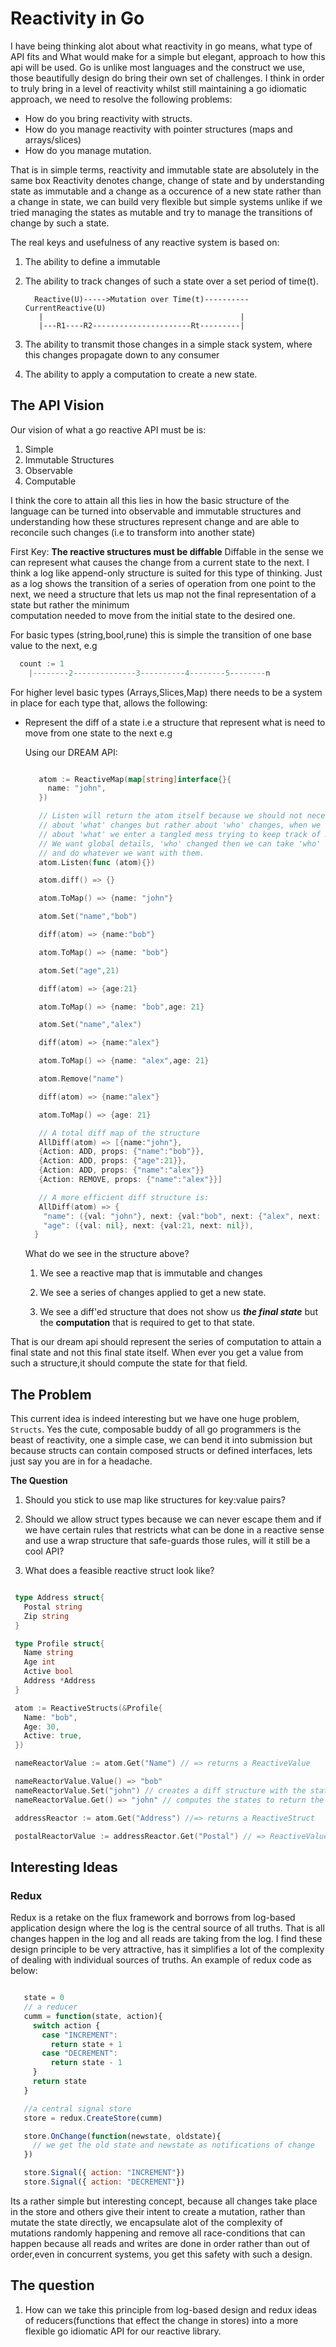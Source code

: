 # Reactivity in Go
I have being thinking alot about what reactivity in go means, what type of API
fits and What would make for a simple but elegant, approach to how this api will be
used. Go is unlike most languages and the construct we use, those beautifully design
do bring their own set of challenges.
I think in order to truly bring in a level of reactivity whilst still maintaining
a go idiomatic approach, we need to resolve the following problems:

  - How do you bring reactivity with structs.
  - How do you manage reactivity with pointer structures (maps and arrays/slices)
  - How do you manage mutation.

That is in simple terms, reactivity and immutable state are absolutely in the same box
Reactivity denotes change, change of state and by understanding state as immutable and
a change as a occurence of a new state rather than a change in state, we can build very
flexible but simple systems unlike if we tried managing the states as mutable and try
to manage the transitions of change by such a state.

The real keys and usefulness of any reactive system is based on:

  1. The ability to define a immutable
  2. The ability to track changes of such a state over a set period of time(t).

      ```
        Reactive(U)----->Mutation over Time(t)----------CurrentReactive(U)
         |                                            |
         |---R1----R2----------------------Rt---------|
      ```
  3. The ability to transmit those changes in a simple stack system, where this
  changes propagate down to any consumer

  4. The ability to apply a computation to create a new state.

## The API Vision
 Our vision of what a go reactive API must be is:

  1. Simple
  2. Immutable Structures
  3. Observable
  4. Computable

 I think the core to attain all this lies in how the basic structure of the language
 can be turned into observable and immutable structures and understanding how these
 structures represent change and are able to reconcile such changes (i.e to transform into another state)

 First Key: **The reactive structures must be diffable**
 Diffable in the sense we can represent what causes the change from a current state
 to the next. I think a log like append-only structure is suited for this type of thinking.
 Just as a log shows the transition of a series of operation from one point to the next, we
 need a structure that lets us map not the final representation of a state but rather the minimum  
 computation needed to move from the initial state to the desired one.

 For basic types (string,bool,rune) this is simple the transition of one base
 value to the next, e.g

  ```go
    count := 1
      |--------2--------------3----------4--------5--------n
  ```

 For higher level basic types (Arrays,Slices,Map) there needs to be a system in
 place for each type that, allows the following:

  - Represent the diff of a state i.e a structure that represent what is need to
   move from one state to the next e.g

     Using our DREAM API:
     ```go

        atom := ReactiveMap(map[string]interface{}{
          name: "john",
        })

        // Listen will return the atom itself because we should not necessary care
        // about 'what' changes but rather about 'who' changes, when we so much care
        // about 'what' we enter a tangled mess trying to keep track of minute details.
        // We want global details, 'who' changed then we can take 'who' and get its 'what's
        // and do whatever we want with them.
        atom.Listen(func (atom){})

        atom.diff() => {}

        atom.ToMap() => {name: "john"}

        atom.Set("name","bob")

        diff(atom) => {name:"bob"}

        atom.ToMap() => {name: "bob"}

        atom.Set("age",21)

        diff(atom) => {age:21}

        atom.ToMap() => {name: "bob",age: 21}

        atom.Set("name","alex")

        diff(atom) => {name:"alex"}

        atom.ToMap() => {name: "alex",age: 21}

        atom.Remove("name")

        diff(atom) => {name:"alex"}

        atom.ToMap() => {age: 21}

        // A total diff map of the structure
        AllDiff(atom) => [{name:"john"},
        {Action: ADD, props: {"name":"bob"}},
        {Action: ADD, props: {"age":21}},
        {Action: ADD, props: {"name":"alex"}}
        {Action: REMOVE, props: {"name":"alex"}}]

        // A more efficient diff structure is:
        AllDiff(atom) => {
         "name": ({val: "john"}, next: {val:"bob", next: {"alex", next: {val:"", next: nil}}}),
         "age": ({val: nil}, next: {val:21, next: nil}),
       }
     ```

     What do we see in the structure above?

     1. We see a reactive map that is immutable and changes

     2. We see a series of changes applied to get a new state.

     3. We see a diff'ed structure that does not show us ***the final state***
     but the **computation** that is required to get to that state.

   That is our dream api should represent the series of computation to attain
   a final state and not this final state itself. When ever you get a value
   from such a structure,it should compute the state for that field.

## The Problem
  This current idea is indeed interesting but we have one huge problem, `Structs`.
  Yes the cute, composable buddy of all go programmers is the beast of reactivity,
  one a simple case, we can bend it into submission but because structs can contain
  composed structs or defined interfaces, lets just say you are in for a headache.

  **The Question**
   1. Should you stick to use map like structures for key:value pairs?
   2. Should we allow struct types because we can never escape them and if we
   have certain rules that restricts what can be done in a reactive sense and
   use a wrap structure that safe-guards those rules, will it still be a cool API?

   3. What does a feasible reactive struct look like?

   ```go

    type Address struct{
      Postal string
      Zip string
    }

    type Profile struct{
      Name string
      Age int
      Active bool
      Address *Address
    }

    atom := ReactiveStructs(&Profile{
      Name: "bob",
      Age: 30,
      Active: true,
    })

    nameReactorValue := atom.Get("Name") // => returns a ReactiveValue

    nameReactorValue.Value() => "bob"
    nameReactorValue.Set("john") // creates a diff structure with the state transition
    nameReactorValue.Get() => "john" // computes the states to return the value 'john'

    addressReactor := atom.Get("Address") //=> returns a ReactiveStruct

    postalReactorValue := addressReactor.Get("Postal") // => ReactiveValue
   ```

## Interesting Ideas

### Redux
  Redux is a retake on the flux framework and borrows from log-based application design where the log is the central source of all truths. That is all changes happen in the log and all reads are taking from the log. I find these design principle to be very attractive, has it simplifies a lot of the complexity of dealing with individual sources of truths. An example of redux code as below:

  ```js

     state = 0
     // a reducer
     cumm = function(state, action){
       switch action {
         case "INCREMENT":
           return state + 1
         case "DECREMENT":
           return state - 1
       }
       return state
     }

     //a central signal store
     store = redux.CreateStore(cumm)

     store.OnChange(function(newstate, oldstate){
       // we get the old state and newstate as notifications of change
     })

     store.Signal({ action: "INCREMENT"})
     store.Signal({ action: "DECREMENT"})


  ```


  Its a rather simple but interesting concept, because all changes take place in the store and others give their intent to create a mutation, rather than mutate the state directly, we encapsulate alot of the complexity of mutations randomly happening and remove all race-conditions that can happen because all reads and writes are done in order rather than out of order,even in concurrent systems, you get this safety with such a design.

## The question
  1. How can we take this principle from log-based design and redux ideas of reducers(functions that effect the change in stores) into a more flexible go idiomatic API for our reactive library.
